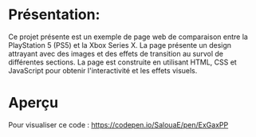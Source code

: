 # Présentation:
 Ce projet présente est un exemple de page web de comparaison entre la PlayStation 5 (PS5) et la Xbox Series X.
 La page présente un design attrayant avec des images et des effets de transition au survol de différentes sections. 
 La page est construite en utilisant HTML, CSS et JavaScript pour obtenir l'interactivité et les effets visuels.

 # Aperçu
 Pour visualiser ce code : https://codepen.io/SalouaE/pen/ExGaxPP